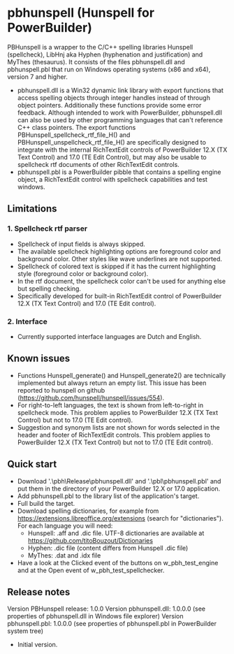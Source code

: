 # pbhunspell (Hunspell for PowerBuilder)
PBHunspell is a wrapper to the C/C++ spelling libraries Hunspell (spellcheck), LibHnj aka Hyphen (hyphenation and justification) and MyThes (thesaurus). It consists of the files pbhunspell.dll and pbhunspell.pbl that run on Windows operating systems (x86 and x64), version 7 and higher.

* pbhunspell.dll is a Win32 dynamic link library with export functions that access spelling objects through integer handles instead of through object pointers. Additionally these functions provide some error feedback. Although intended to work with PowerBuilder, pbhunspell.dll can also be used by other programming languages that can't reference C++ class pointers. The export functions PBHunspell_spellcheck_rtf_file_H() and PBHunspell_unspellcheck_rtf_file_H() are specifically designed to integrate with the internal RichTextEdit controls of PowerBuilder 12.X (TX Text Control) and 17.0 (TE Edit Control), but may also be usable to spellcheck rtf documents of other RichTextEdit controls.
* pbhunspell.pbl is a PowerBuilder pibble that contains a spelling engine object, a RichTextEdit control with spellcheck capabilities and test windows.

## Limitations
### 1. Spellcheck rtf parser
* Spellcheck of input fields is always skipped.
* The available spellcheck highlighting options are foreground color and background color. Other styles like wave underlines are not supported.
* Spellcheck of colored text is skipped if it has the current highlighting style (foreground color or background color).
* In the rtf document, the spellcheck color can't be used for anything else but spelling checking.
* Specifically developed for built-in RichTextEdit control of PowerBuilder 12.X (TX Text Control) and 17.0 (TE Edit control).

### 2. Interface
* Currently supported interface languages are Dutch and English.

## Known issues
* Functions Hunspell_generate() and Hunspell_generate2() are technically implemented but always return an empty list. This issue has been reported to hunspell on github (https://github.com/hunspell/hunspell/issues/554).
* For right-to-left languages, the text is shown from left-to-right in spellcheck mode. This problem applies to PowerBuilder 12.X (TX Text Control) but not to 17.0 (TE Edit control).
* Suggestion and synonym lists are not shown for words selected in the header and footer of RichTextEdit controls. This problem applies to PowerBuilder 12.X (TX Text Control) but not to 17.0 (TE Edit control).

## Quick start
* Download '.\pbh\Release\pbhunspell.dll' and '.\pbl\pbhunspell.pbl' and put them in the directory of your PowerBuilder 12.X or 17.0 application.
* Add pbhunspell.pbl to the library list of the application's target.
* Full build the target.
* Download spelling dictionaries, for example from https://extensions.libreoffice.org/extensions (search for "dictionaries"). For each language you will need:
  - Hunspell: .aff and .dic file. UTF-8 dictionaries are available at https://github.com/titoBouzout/Dictionaries
  - Hyphen: .dic file (content differs from Hunspell .dic file)
  - MyThes: .dat and .idx file
* Have a look at the Clicked event of the buttons on w_pbh_test_engine and at the Open event of w_pbh_test_spellchecker.

## Release notes
Version PBHunspell release: 1.0.0
Version pbhunspell.dll: 1.0.0.0 (see properties of pbhunspell.dll in Windows file explorer)
Version pbhunspell.pbl: 1.0.0.0 (see properties of pbhunspell.pbl in PowerBuilder system tree)
* Initial version.
